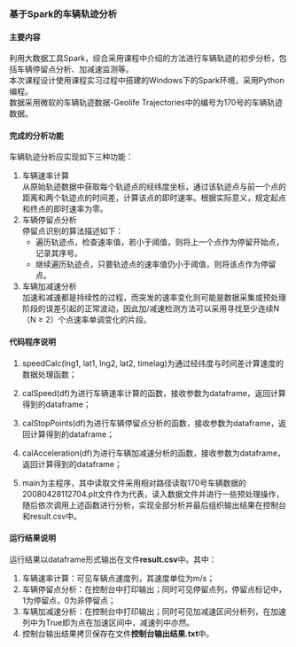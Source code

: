 ### 基于Spark的车辆轨迹分析

#### 主要内容  
利用大数据工具Spark，综合采用课程中介绍的方法进行车辆轨迹的初步分析，包括车辆停留点分析、加减速监测等。  
本次课程设计使用课程实习过程中搭建的Windows下的Spark环境，采用Python编程。  
数据采用微软的车辆轨迹数据-Geolife Trajectories中的编号为170号的车辆轨迹数据。  


#### 完成的分析功能
车辆轨迹分析应实现如下三种功能：
1. 车辆速率计算  
    从原始轨迹数据中获取每个轨迹点的经纬度坐标，通过该轨迹点与前一个点的距离和两个轨迹点的时间差，计算该点的即时速率。根据实际意义，规定起点和终点的即时速率为零。
2. 车辆停留点分析  
    停留点识别的算法描述如下：  
    - 遍历轨迹点，检查速率值，若小于阈值，则将上一个点作为停留开始点，记录其序号。
    - 继续遍历轨迹点，只要轨迹点的速率值仍小于阈值，则将该点作为停留点。
3. 车辆加减速分析  
    加速和减速都是持续性的过程，而突发的速率变化则可能是数据采集或预处理阶段的误差引起的正常波动，因此加/减速检测方法可以采用寻找至少连续N（N ≥ 2）个点速率单调变化的片段。  


#### 代码程序说明
1. speedCalc(lng1, lat1, lng2, lat2, timelag)为通过经纬度与时间差计算速度的数据处理函数；  

2. calSpeed(df)为进行车辆速率计算的函数，接收参数为dataframe，返回计算得到的dataframe；  

3. calStopPoints(df)为进行车辆停留点分析的函数，接收参数为dataframe，返回计算得到的dataframe；  

4. calAcceleration(df)为进行车辆加减速分析的函数，接收参数为dataframe，返回计算得到的dataframe；  

5. main为主程序，其中读取文件采用相对路径读取170号车辆数据的20080428112704.plt文件作为代表，读入数据文件并进行一些预处理操作，随后依次调用上述函数进行分析，实现全部分析并最后组织输出结果在控制台和result.csv中。  


#### 运行结果说明
运行结果以dataframe形式输出在文件**result.csv**中。其中：
1. 车辆速率计算：可见车辆点速度列，其速度单位为m/s；  
2. 车辆停留点分析：在控制台中打印输出；同时可见停留点列，停留点标记中，1为停留点，0为非停留点；  
3. 车辆加减速分析：在控制台中打印输出；同时可见加减速区间分析列，在加速列中为True即为点在加速区间中，减速列中亦然。  
4. 控制台输出结果拷贝保存在文件**控制台输出结果.txt**中。